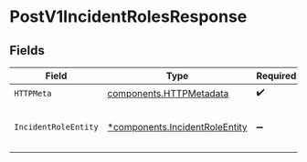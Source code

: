 # PostV1IncidentRolesResponse


## Fields

| Field                                                                           | Type                                                                            | Required                                                                        | Description                                                                     |
| ------------------------------------------------------------------------------- | ------------------------------------------------------------------------------- | ------------------------------------------------------------------------------- | ------------------------------------------------------------------------------- |
| `HTTPMeta`                                                                      | [components.HTTPMetadata](../../models/components/httpmetadata.md)              | :heavy_check_mark:                                                              | N/A                                                                             |
| `IncidentRoleEntity`                                                            | [*components.IncidentRoleEntity](../../models/components/incidentroleentity.md) | :heavy_minus_sign:                                                              | Create a new incident role                                                      |